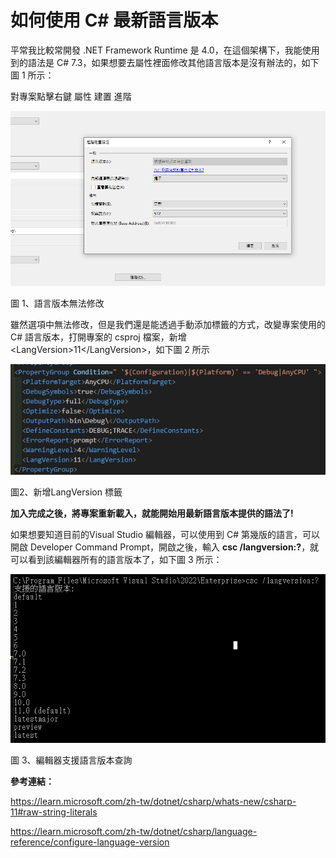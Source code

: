 # 如何使用 C# 最新語言版本

平常我比較常開發 .NET Framework Runtime 是
4.0，在這個架構下，我能使用到的語法是 C#
7.3，如果想要去屬性裡面修改其他語言版本是沒有辦法的，如下圖 1 所示：

對專案點擊右鍵 屬性 建置 進階

![](./images/image1.png)

圖 1、語言版本無法修改

雖然選項中無法修改，但是我們還是能透過手動添加標籤的方式，改變專案使用的
C# 語言版本，打開專案的 csproj 檔案，新增
\<LangVersion\>11\</LangVersion\>，如下圖 2 所示

![](./images/image2.png)

圖2、新增LangVersion 標籤

**加入完成之後，將專案重新載入，就能開始用最新語言版本提供的語法了!**

如果想要知道目前的Visual Studio 編輯器，可以使用到 C#
第幾版的語言，可以開啟 Developer Command Prompt，開啟之後，輸入 **csc
/langversion:?**，就可以看到該編輯器所有的語言版本了，如下圖 3 所示：

![](./images/image3.png)

圖 3、編輯器支援語言版本查詢

**參考連結：**

<https://learn.microsoft.com/zh-tw/dotnet/csharp/whats-new/csharp-11#raw-string-literals>

<https://learn.microsoft.com/zh-tw/dotnet/csharp/language-reference/configure-language-version>
